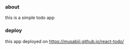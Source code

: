 ### about
this is a simple todo app

### deploy
this app deployed on
https://musabiii.github.io/react-todo/